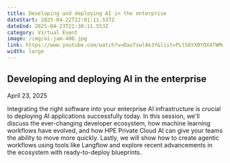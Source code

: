 ```yaml
---
title: Developing and deploying AI in the enterprise
dateStart: 2025-04-22T22:01:11.537Z
dateEnd: 2025-04-23T21:30:11.553Z
category: Virtual Event
image: /img/ai-jam-400.jpg
link: https://www.youtube.com/watch?v=Dau7swlAkJY&list=PLtS6YX0YOX4fWMwKbp9blyI1GLdXlbWjY
width: large
---
```

## Developing and deploying AI in the enterprise

April 23, 2025

Integrating the right software into your enterprise AI infrastructure is crucial to deploying AI applications successfully today. In this session, we'll discuss the ever-changing developer ecosystem, how machine learning workflows have evolved, and how HPE Private Cloud AI can give your teams the ability to move more quickly. Lastly, we will show how to create agentic workflows using tools like Langflow and explore recent advancements in the ecosystem with ready-to-deploy blueprints.
